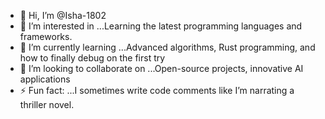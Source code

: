 - 👋 Hi, I’m @Isha-1802
- 👀 I’m interested in ...Learning the latest programming languages and frameworks.
- 🌱 I’m currently learning ...Advanced algorithms, Rust programming, and how to finally debug on the first try
- 💞️ I’m looking to collaborate on ...Open-source projects, innovative AI applications
- ⚡ Fun fact: ...I sometimes write code comments like I’m narrating a thriller novel.



<!---
Isha-1802/Isha-1802 is a ✨ special ✨ repository because its `README.md` (this file) appears on your GitHub profile.
You can click the Preview link to take a look at your changes.
--->
